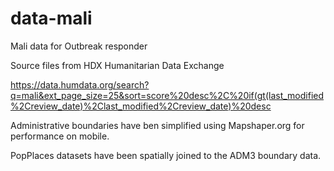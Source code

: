 # data-mali
 Mali data for Outbreak responder
 
 
Source files from HDX Humanitarian Data Exchange

https://data.humdata.org/search?q=mali&ext_page_size=25&sort=score%20desc%2C%20if(gt(last_modified%2Creview_date)%2Clast_modified%2Creview_date)%20desc

Administrative boundaries have ben simplified using Mapshaper.org for performance on mobile.

PopPlaces datasets have been spatially joined to the ADM3 boundary data. 
